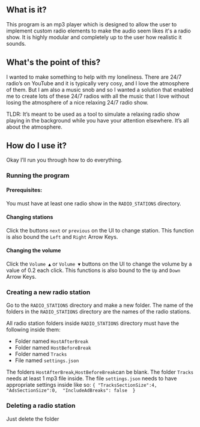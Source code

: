 ## What is it? 

This program is an mp3 player which is designed to allow the user to implement custom radio elements to make the audio seem likes it's a radio show. It is highly modular and completely up to the user how realistic it sounds. 

 
 

## What's the point of this? 

I wanted to make something to help with my loneliness. There are 24/7 radio’s on YouTube and it is typically very cosy, and I love the atmosphere of them. But I am also a music snob and so I wanted a solution that enabled me to create lots of these 24/7 radios with all the music that I love without losing the atmosphere of a nice relaxing 24/7 radio show. 

 

TLDR: It’s meant to be used as a tool to simulate a relaxing radio show playing in the background while you have your attention elsewhere. It’s all about the atmosphere. 

 

## How do I use it? 

Okay I’ll run you through how to do everything. 

### Running the program 

#### Prerequisites:  

You must have at least one radio show in the `RADIO_STATIONS` directory. 

#### Changing stations 

Click the buttons `next` or `previous` on the UI to change station. This function is also bound the `Left` and `Right` Arrow Keys. 

#### Changing the volume 

Click the `Volume ▲` or `Volume ▼` buttons on the UI to change the volume by a value of 0.2 each click. This functions is also bound to the `Up` and `Down` Arrow Keys. 

 

 

### Creating a new radio station 

Go to the `RADIO_STATIONS` directory and make a new folder. The name of the folders in the `RADIO_STATIONS` directory are the names of the radio stations. 

All radio station folders inside `RADIO_STATIONS` directory must have the following inside them: 

- Folder named `HostAfterBreak` 
- Folder named `HostBeforeBreak` 
- Folder named `Tracks` 
- File named `settings.json` 

The folders `HostAfterBreak`,`HostBeforeBreak`can be blank. 
The folder `Tracks` needs at least 1 mp3 file inside. 
The file `settings.json` needs to have appropriate settings inside like so: 
`{
    "TracksSectionSize":4, 
    "AdsSectionSize":0, 
    "IncludeAdBreaks": false 
}`

### Deleting a radio station
Just delete the folder
